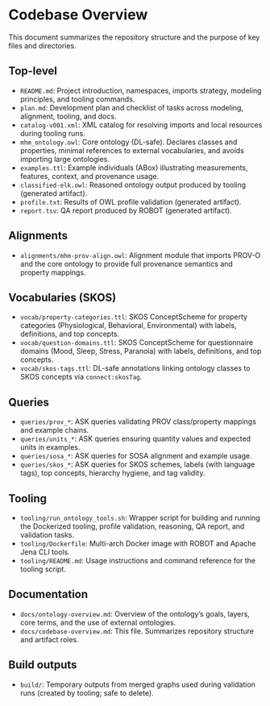 # Codebase Overview

This document summarizes the repository structure and the purpose of key files and directories.

## Top-level

- `README.md`: Project introduction, namespaces, imports strategy, modeling principles, and tooling commands.
- `plan.md`: Development plan and checklist of tasks across modeling, alignment, tooling, and docs.
- `catalog-v001.xml`: XML catalog for resolving imports and local resources during tooling runs.
- `mhm_ontology.owl`: Core ontology (DL-safe). Declares classes and properties, minimal references to external vocabularies, and avoids importing large ontologies.
- `examples.ttl`: Example individuals (ABox) illustrating measurements, features, context, and provenance usage.
- `classified-elk.owl`: Reasoned ontology output produced by tooling (generated artifact).
- `profile.txt`: Results of OWL profile validation (generated artifact).
- `report.tsv`: QA report produced by ROBOT (generated artifact).

## Alignments

- `alignments/mhm-prov-align.owl`: Alignment module that imports PROV-O and the core ontology to provide full provenance semantics and property mappings.

## Vocabularies (SKOS)

- `vocab/property-categories.ttl`: SKOS ConceptScheme for property categories (Physiological, Behavioral, Environmental) with labels, definitions, and top concepts.
- `vocab/question-domains.ttl`: SKOS ConceptScheme for questionnaire domains (Mood, Sleep, Stress, Paranoia) with labels, definitions, and top concepts.
- `vocab/skos-tags.ttl`: DL-safe annotations linking ontology classes to SKOS concepts via `connect:skosTag`.

## Queries

- `queries/prov_*`: ASK queries validating PROV class/property mappings and example chains.
- `queries/units_*`: ASK queries ensuring quantity values and expected units in examples.
- `queries/sosa_*`: ASK queries for SOSA alignment and example usage.
- `queries/skos_*`: ASK queries for SKOS schemes, labels (with language tags), top concepts, hierarchy hygiene, and tag validity.

## Tooling

- `tooling/run_ontology_tools.sh`: Wrapper script for building and running the Dockerized tooling, profile validation, reasoning, QA report, and validation tasks.
- `tooling/Dockerfile`: Multi-arch Docker image with ROBOT and Apache Jena CLI tools.
- `tooling/README.md`: Usage instructions and command reference for the tooling script.

## Documentation

- `docs/ontology-overview.md`: Overview of the ontology’s goals, layers, core terms, and the use of external ontologies.
- `docs/codebase-overview.md`: This file. Summarizes repository structure and artifact roles.

## Build outputs

- `build/`: Temporary outputs from merged graphs used during validation runs (created by tooling; safe to delete).


